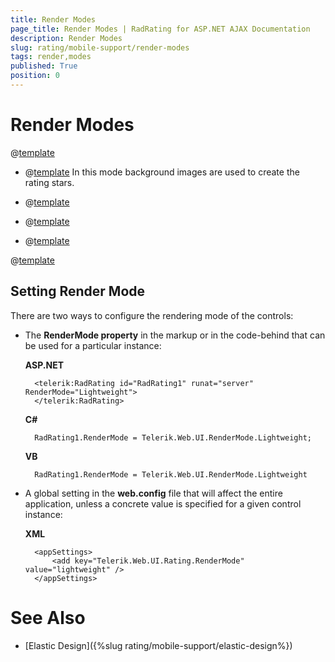 ```yaml
---
title: Render Modes
page_title: Render Modes | RadRating for ASP.NET AJAX Documentation
description: Render Modes
slug: rating/mobile-support/render-modes
tags: render,modes
published: True
position: 0
---
```


# Render Modes

@[template](/_templates/common/render-mode.md#intro-all "control: RadRating, version: Q1 2015")

* @[template](/_templates/common/render-mode.md#classic-desc) In this mode background images are used to create the rating stars.

* @[template](/_templates/common/render-mode.md#lightweight-desc)

* @[template](/_templates/common/render-mode.md#mobile-desc)

* @[template](/_templates/common/render-mode.md#auto-desc)

@[template](/_templates/common/render-mode.md#do-not-mix-modes-all "control: RadRating")

## Setting Render Mode

There are two ways to configure the rendering mode of the controls:

* The **RenderMode property** in the markup or in the code-behind that can be used for a particular instance:

	**ASP.NET**

		<telerik:RadRating id="RadRating1" runat="server" RenderMode="Lightweight">
		</telerik:RadRating>

	**C#**

		RadRating1.RenderMode = Telerik.Web.UI.RenderMode.Lightweight;

	**VB**

		RadRating1.RenderMode = Telerik.Web.UI.RenderMode.Lightweight

* A global setting in the **web.config** file that will affect the entire application, unless a concrete value is specified for a given control instance:

	**XML**

		<appSettings>
			<add key="Telerik.Web.UI.Rating.RenderMode" value="lightweight" />
		</appSettings>

# See Also

 * [Elastic Design]({%slug rating/mobile-support/elastic-design%})
